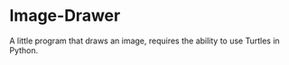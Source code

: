 # Image-Drawer
A little program that draws an image, requires the ability to use Turtles in Python.
